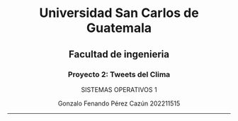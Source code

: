 <div style="text-align: center;">

# Universidad San Carlos de Guatemala

## Facultad de ingenieria

### Proyecto 2: Tweets del Clima

SISTEMAS OPERATIVOS 1

Gonzalo Fenando Pérez Cazún
202211515

</div>

---

